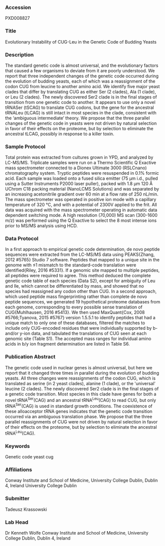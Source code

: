 ### Accession
PXD008827

### Title
Evolutionary Instability of CUG-Leu in the Genetic Code of Budding Yeasts

### Description
The standard genetic code is almost universal, and the evolutionary factors that caused a few organisms to deviate from it are poorly understood. We report that three independent changes of the genetic code occurred during the evolution of budding yeasts, each of which was a reassignment of the codon CUG from leucine to another amino acid. We identify five major yeast clades that differ by translating CUG as either Ser (2 clades), Ala (1 clade), or Leu (2 clades). The newly discovered Ser2 clade is in the final stages of transition from one genetic code to another. It appears to use only a novel tRNASer (tSCAG) to translate CUG codons, but the gene for the ancestral tRNALeu (tLCAG) is still intact in most species in the clade, consistent with the ‘ambiguous intermediate’ theory. We propose that the three parallel changes of the genetic code in yeasts were not driven by natural selection in favor of their effects on the proteome, but by selection to eliminate the ancestral tLCAG, possibly in response to a killer toxin.

### Sample Protocol
Total protein was extracted from cultures grown in YPD, and analyzed by LC-MS/MS. Triplicate samples were run on a Thermo Scientific Q Exactive mass spectrometer connected to a Dionex Ultimate 3000 (RSLCnano) chromatography system. Tryptic peptides were resuspended in 0.1% formic acid. Each sample was loaded onto a fused silica emitter (75 μm i.d., pulled using a Sutter Instruments P2000 laser puller), packed with 1.8 μm 120 Å UChrom C18 packing material (NanoLCMS Solutions) and was separated by an increasing acetonitrile gradient over 60 min at a flow rate of 250 nL/min. The mass spectrometer was operated in positive ion mode with a capillary temperature of 320 °C, and with a potential of 2300V applied to the frit. All data was acquired with the mass spectrometer operating in automatic data dependent switching mode. A high resolution (70,000) MS scan (300-1600 m/z) was performed using the Q Exactive to select the 8 most intense ions prior to MS/MS analysis using HCD.

### Data Protocol
In a first approach to empirical genetic code determination, de novo peptide sequences were extracted from the LC-MS/MS data using PEAKS{Zhang, 2012 #5765} Studio 7 software. Peptides that mapped to a unique site in the genome with ≤1 mismatch to the standard-code translation were identified{Riley, 2016 #5331}. If a genomic site mapped to multiple peptides, all peptides were required to agree. This method deduced the complete genetic code table of each species (Data S2), except for ambiguity of Leu and Ile, which cannot be differentiated by mass, and showed that no species had reassigned any codon other than CUG. In a second approach, which used peptide mass fingerprinting rather than complete de novo peptide sequences, we generated 19 hypothetical proteome databases from each genome, corresponding to every possible sense translation of CUG{Muhlhausen, 2016 #5413}. We then used MaxQuant{Cox, 2008 #5766;Tyanova, 2015 #5767} version 1.5.5.1 to identify peptides that had a unique match to only one of these databases, filtered the matches to include only CUG-encoded residues that were individually supported by b- and/or y-ion data, and tabulated the translations of CUG seen at each genomic site (Table S1). The accepted mass ranges for individual amino acids in b/y ion fragment determination are listed in Table S6.

### Publication Abstract
The genetic code used in nuclear genes is almost universal, but here we report that it changed three times in parallel during the evolution of budding yeasts. All three changes were reassignments of the codon CUG, which is translated as serine (in 2 yeast clades), alanine (1 clade), or the 'universal' leucine (2 clades). The newly discovered Ser2 clade is in the final stages of a genetic code transition. Most species in this clade have genes for both a novel tRNA<sup>Ser</sup>(CAG) and an ancestral tRNA<sup>Leu</sup>(CAG) to read CUG, but only tRNA<sup>Ser</sup>(CAG) is used in standard growth conditions. The coexistence of these alloacceptor tRNA genes indicates that the genetic code transition occurred via an ambiguous translation phase. We propose that the three parallel reassignments of CUG were not driven by natural selection in favor of their effects on the proteome, but by selection to eliminate the ancestral tRNA<sup>Leu</sup>(CAG).

### Keywords
Genetic code yeast cug

### Affiliations
Conway Institute and School of Medicine, University College Dublin, Dublin 4, Ireland
University College Dublin

### Submitter
Tadeusz Krassowski

### Lab Head
Dr Kenneth Wolfe
Conway Institute and School of Medicine, University College Dublin, Dublin 4, Ireland



